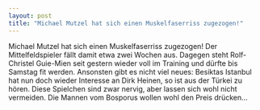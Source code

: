 ```yaml
---
layout: post
title: "Michael Mutzel hat sich einen Muskelfaserriss zugezogen!"
---
```


Michael Mutzel hat sich einen Muskelfaserriss zugezogen! Der Mittelfeldspieler fällt damit etwa zwei Wochen aus. Dagegen steht Rolf-Christel Guie-Mien seit gestern wieder voll im Training und dürfte bis Samstag fit werden. Ansonsten gibt es nicht viel neues: Besiktas Istanbul hat nun doch wieder Interesse an Dirk Heinen, so ist aus der Türkei zu hören. Diese Spielchen sind zwar nervig, aber lassen sich wohl nicht vermeiden. Die Mannen vom Bosporus wollen wohl den Preis drücken...
